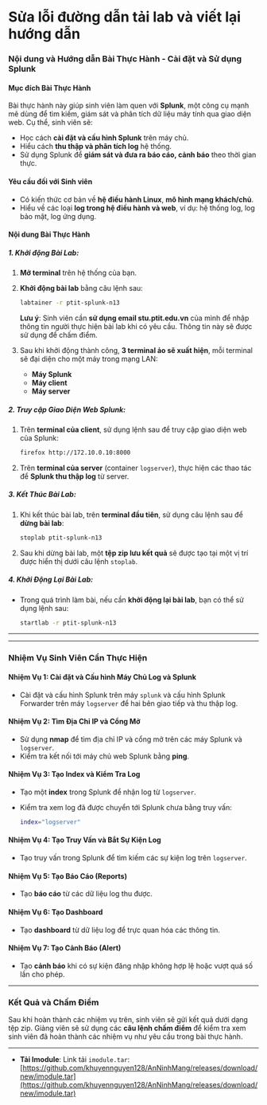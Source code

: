 # Sửa lỗi đường dẫn tải lab và viết lại hướng dẫn
### **Nội dung và Hướng dẫn Bài Thực Hành - Cài đặt và Sử dụng Splunk**

#### **Mục đích Bài Thực Hành**

Bài thực hành này giúp sinh viên làm quen với **Splunk**, một công cụ mạnh mẽ dùng để tìm kiếm, giám sát và phân tích dữ liệu máy tính qua giao diện web. Cụ thể, sinh viên sẽ:

* Học cách **cài đặt và cấu hình Splunk** trên máy chủ.
* Hiểu cách **thu thập và phân tích log** hệ thống.
* Sử dụng Splunk để **giám sát và đưa ra báo cáo, cảnh báo** theo thời gian thực.

#### **Yêu cầu đối với Sinh viên**

* Có kiến thức cơ bản về **hệ điều hành Linux**, **mô hình mạng khách/chủ**.
* Hiểu về các loại **log trong hệ điều hành và web**, ví dụ: hệ thống log, log bảo mật, log ứng dụng.

#### **Nội dung Bài Thực Hành**

##### **1. Khởi động Bài Lab:**

1. **Mở terminal** trên hệ thống của bạn.

2. **Khởi động bài lab** bằng câu lệnh sau:

   ```bash
   labtainer -r ptit-splunk-n13
   ```

   **Lưu ý**: Sinh viên cần **sử dụng email stu.ptit.edu.vn** của mình để nhập thông tin người thực hiện bài lab khi có yêu cầu. Thông tin này sẽ được sử dụng để chấm điểm.

3. Sau khi khởi động thành công, **3 terminal ảo sẽ xuất hiện**, mỗi terminal sẽ đại diện cho một máy trong mạng LAN:

   * **Máy Splunk** 
   * **Máy client** 
   * **Máy server**

##### **2. Truy cập Giao Diện Web Splunk:**

1. Trên **terminal của client**, sử dụng lệnh sau để truy cập giao diện web của Splunk:

   ```bash
   firefox http://172.10.0.10:8000
   ```

2. Trên **terminal của server** (container `logserver`), thực hiện các thao tác để **Splunk thu thập log** từ server.

##### **3. Kết Thúc Bài Lab:**

1. Khi kết thúc bài lab, trên **terminal đầu tiên**, sử dụng câu lệnh sau để **dừng bài lab**:

   ```bash
   stoplab ptit-splunk-n13
   ```

2. Sau khi dừng bài lab, một **tệp zip lưu kết quả** sẽ được tạo tại một vị trí được hiển thị dưới câu lệnh `stoplab`.

##### **4. Khởi Động Lại Bài Lab:**

* Trong quá trình làm bài, nếu cần **khởi động lại bài lab**, bạn có thể sử dụng lệnh sau:

  ```bash
  startlab -r ptit-splunk-n13
  ```

---

---

### **Nhiệm Vụ Sinh Viên Cần Thực Hiện**

#### **Nhiệm Vụ 1: Cài đặt và Cấu hình Máy Chủ Log và Splunk**

* Cài đặt và cấu hình Splunk trên máy `splunk` và cấu hình Splunk Forwarder trên máy `logserver` để hai bên giao tiếp và thu thập log.

#### **Nhiệm Vụ 2: Tìm Địa Chỉ IP và Cổng Mở**

* Sử dụng **nmap** để tìm địa chỉ IP và cổng mở trên các máy Splunk và `logserver`.
* Kiểm tra kết nối tới máy chủ web Splunk bằng **ping**.

#### **Nhiệm Vụ 3: Tạo Index và Kiểm Tra Log**

* Tạo một **index** trong Splunk để nhận log từ `logserver`.
* Kiểm tra xem log đã được chuyển tới Splunk chưa bằng truy vấn:

  ```bash
  index="logserver"
  ```

#### **Nhiệm Vụ 4: Tạo Truy Vấn và Bắt Sự Kiện Log**

* Tạo truy vấn trong Splunk để tìm kiếm các sự kiện log trên `logserver`.

#### **Nhiệm Vụ 5: Tạo Báo Cáo (Reports)**

* Tạo **báo cáo** từ các dữ liệu log thu được.

#### **Nhiệm Vụ 6: Tạo Dashboard**

* Tạo **dashboard** từ dữ liệu log để trực quan hóa các thông tin.

#### **Nhiệm Vụ 7: Tạo Cảnh Báo (Alert)**

* Tạo **cảnh báo** khi có sự kiện đăng nhập không hợp lệ hoặc vượt quá số lần cho phép.

---

### **Kết Quả và Chấm Điểm**

Sau khi hoàn thành các nhiệm vụ trên, sinh viên sẽ gửi kết quả dưới dạng tệp zip. Giảng viên sẽ sử dụng các **câu lệnh chấm điểm** để kiểm tra xem sinh viên đã hoàn thành các nhiệm vụ như yêu cầu trong bài thực hành.

---

* **Tải Imodule**: Link tải `imodule.tar`: [https://github.com/khuyennguyen128/AnNinhMang/releases/download/new/imodule.tar](https://github.com/khuyennguyen128/AnNinhMang/releases/download/new/imodule.tar)

